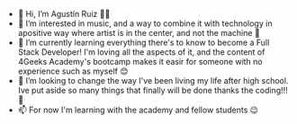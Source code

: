 - 👋 Hi, I’m Agustín Ruiz 🥁🎸
- 👀 I’m interested in music, and a way to combine it with technology in  apositive way where artist is in the center, and not the machine 🤖 
- 🌱 I’m currently learning everything there's to know to become a Full Stack Developer! I'm loving all the aspects of it, and the content of 4Geeks Academy's bootcamp makes it easir for someone with no experience such as myself 😊
- 💞️ I’m looking to change the way I've been living my life after high school. Ive put aside so many things that finally will be done thanks the coding!!! 🥳
- 📫 For now I'm learning with the academy and fellow students 😉

<!---
GoldenDrk/GoldenDrk is a ✨ special ✨ repository because its `README.md` (this file) appears on your GitHub profile.
You can click the Preview link to take a look at your changes.
--->
